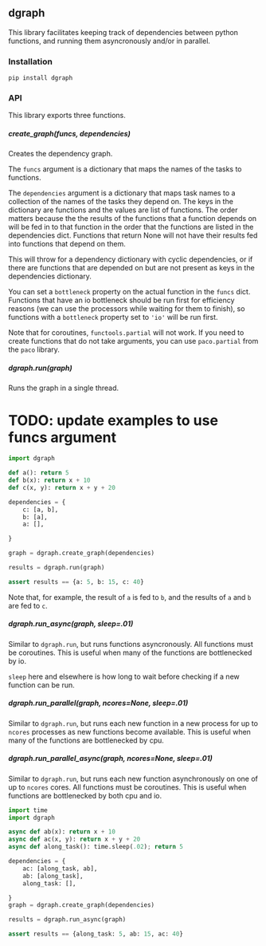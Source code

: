 ## dgraph

This library facilitates keeping track of dependencies between python functions,
and running them asyncronously and/or in parallel.

### Installation

```
pip install dgraph
```

### API

This library exports three functions.

##### create_graph(funcs, dependencies)

Creates the dependency graph.

The `funcs` argument is a dictionary that maps the names of the tasks to
functions.

The `dependencies` argument is a dictionary that maps task names to a collection
of the names of the tasks they depend on. The keys in the dictionary are
functions and the values are list of functions. The order matters because the
the results of the functions that a function depends on will be fed in to that
function in the order that the functions are listed in the dependencies dict.
Functions that return None will not have their results fed into functions that
depend on them.

This will throw for a dependency dictionary with cyclic dependencies, or if
there are functions that are depended on but are not present as keys in the
dependencies dictionary.

You can set a `bottleneck` property on the actual function in the `funcs` dict.
Functions that have an io bottleneck should be run first for efficiency reasons
(we can use the processors while waiting for them to finish), so functions with
a `bottleneck` property set to `'io'` will be run first.

Note that for coroutines, `functools.partial` will not work. If you need to
create functions that do not take arguments, you can use `paco.partial` from the
`paco` library.

##### dgraph.run(graph)

Runs the graph in a single thread.


# TODO: update examples to use funcs argument
```.py
import dgraph

def a(): return 5
def b(x): return x + 10
def c(x, y): return x + y + 20

dependencies = {
    c: [a, b],
    b: [a],
    a: [],

}

graph = dgraph.create_graph(dependencies)

results = dgraph.run(graph)

assert results == {a: 5, b: 15, c: 40}
```

Note that, for example, the result of `a` is fed to `b`, and the results of `a`
and `b` are fed to `c`.

##### dgraph.run_async(graph, sleep=.01)

Similar to `dgraph.run`, but runs functions asyncronously. All functions must be
coroutines. This is useful when many of the functions are bottlenecked by io.

`sleep` here and elsewhere is how long to wait before checking if a new function
can be run.


##### dgraph.run_parallel(graph, ncores=None, sleep=.01)

Similar to `dgraph.run`, but runs each new function in a new process for up to
`ncores` processes as new functions become available. This is useful when many
of the functions are bottlenecked by cpu.


##### dgraph.run_parallel_async(graph, ncores=None, sleep=.01)

Similar to `dgraph.run`, but runs each new function asynchronously on one of up
to `ncores` cores. All functions must be coroutines. This is useful when
functions are bottlenecked by both cpu and io.

```.py
import time
import dgraph

async def ab(x): return x + 10
async def ac(x, y): return x + y + 20
async def along_task(): time.sleep(.02); return 5

dependencies = {
    ac: [along_task, ab],
    ab: [along_task],
    along_task: [],

}
graph = dgraph.create_graph(dependencies)

results = dgraph.run_async(graph)

assert results == {along_task: 5, ab: 15, ac: 40}

```


